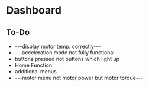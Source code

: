 Dashboard
=========
To-Do
-----------
- ---display motor temp. correctly---
- ---acceleration mode not fully functional---
- buttons pressed not buttons which light up
- Home Function
- additional menus
- ---motor menu not motor power but motor torque---


